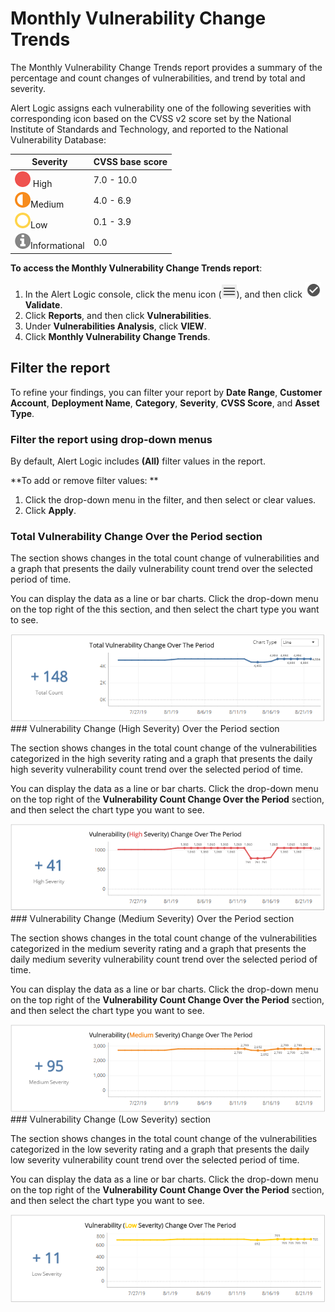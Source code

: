 # Monthly Vulnerability Change Trends

The Monthly Vulnerability Change Trends report provides  a summary of the percentage and count changes of vulnerabilities, and trend  by total and severity.

Alert Logic assigns each vulnerability one of the following severities with corresponding icon based on the CVSS v2 score set by the National Institute of Standards and Technology, and reported to the National Vulnerability Database:

| Severity | CVSS base score |
|---|---|
| ![](../../../../Resources/Images/Icons/threat_critical_icon.png) High | 7.0 - 10.0 |
| ![](../../../../Resources/Images/Icons/threat_high_icon.png)Medium | 4.0 - 6.9 |
| ![](../../../../Resources/Images/Icons/threat_medium_icon.png)Low | 0.1 - 3.9 |
| ![](../../../../Resources/Images/Icons/threat_info_icon.png)Informational | 0.0 |

**To access the Monthly Vulnerability Change Trends report**:

1. In the Alert Logic console, click the menu icon (![](../../../../Resources/Images/dashboard/menu-icon.png)), and then click ![](../../../../Resources/Images/dashboard/validate-icon.png)**Validate**.
2. Click **Reports**, and then click **Vulnerabilities**.
3. Under **Vulnerabilities Analysis**, click **VIEW**.
4. Click **Monthly Vulnerability Change Trends**.

## Filter the report

To refine your findings, you can filter your report by  **Date Range**, **Customer Account**, **Deployment Name**, **Category**, **Severity**, **CVSS Score**, and **Asset Type**.

### Filter the report using drop-down menus

By default, Alert Logic includes **(All)** filter values in the report.

**To add or remove filter values: **

1. Click the drop-down menu in the filter, and then select or clear values.
2. Click **Apply**.

### Total Vulnerability Change Over the Period section

The section  shows changes in the total count change of vulnerabilities and a graph that presents the daily vulnerability count trend over the selected period of time.

You can display the data as a line or bar charts. Click the drop-down menu on the top right of the this section, and then select the chart type you want to see.

![](../../../../Resources/Images/Reports/VulnerabilityDistributionExplorer/Vulnerabilitiescountovertime.png)### Vulnerability Change (High Severity) Over the Period section

The section shows changes in the total count change of the vulnerabilities categorized in the high severity rating and a graph that presents the daily high severity vulnerability count trend over the selected period of time.

You can display the data as a line or bar charts. Click the drop-down menu on the top right of the **Vulnerability Count Change Over the Period** section, and then select the chart type you want to see.

![](../../../../Resources/Images/Reports/VulnerabilityDistributionExplorer/Vulnerabilitieschangehigh.png)### Vulnerability Change (Medium Severity) Over the Period section

The section shows changes in the total count change of the vulnerabilities categorized in the medium severity rating and a graph that presents the daily medium severity vulnerability count trend over the selected period of time.

You can display the data as a line or bar charts. Click the drop-down menu on the top right of the **Vulnerability Count Change Over the Period** section, and then select the chart type you want to see.

![](../../../../Resources/Images/Reports/VulnerabilityDistributionExplorer/Vulnerabilitieschangemedium.png)### Vulnerability Change (Low Severity) section

The section shows changes in the total count change of the vulnerabilities categorized in the low severity rating and a graph that presents the daily low severity vulnerability count trend over the selected period of time.

You can display the data as a line or bar charts. Click the drop-down menu on the top right of the **Vulnerability Count Change Over the Period** section, and then select the chart type you want to see.

![](../../../../Resources/Images/Reports/VulnerabilityDistributionExplorer/Vulnerabilitieschangelow.png)
